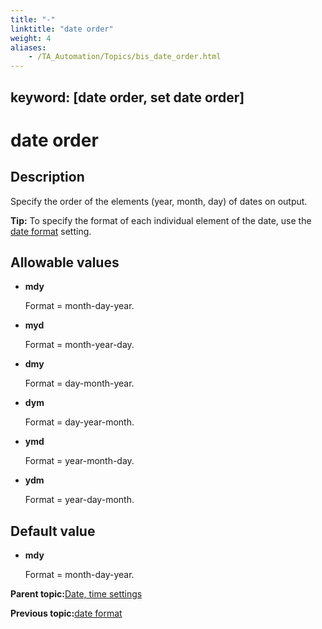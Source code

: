 ```yaml
--- 
title: "-"
linktitle: "date order"
weight: 4
aliases: 
    - /TA_Automation/Topics/bis_date_order.html
---
```

keyword: [date order, set date order]
---

# date order

## Description

Specify the order of the elements \(year, month, day\) of dates on output.

**Tip:** To specify the format of each individual element of the date, use the [date format](bis_date_format.html) setting.

## Allowable values

-   **mdy**

    Format = month-day-year.

-   **myd**

    Format = month-year-day.

-   **dmy**

    Format = day-month-year.

-   **dym**

    Format = day-year-month.

-   **ymd**

    Format = year-month-day.

-   **ydm**

    Format = year-day-month.


## Default value

-   **mdy**

    Format = month-day-year.


**Parent topic:**[Date, time settings](/TA_Automation/Topics/bis_date_time.html)

**Previous topic:**[date format](/TA_Automation/Topics/bis_date_format.html)

